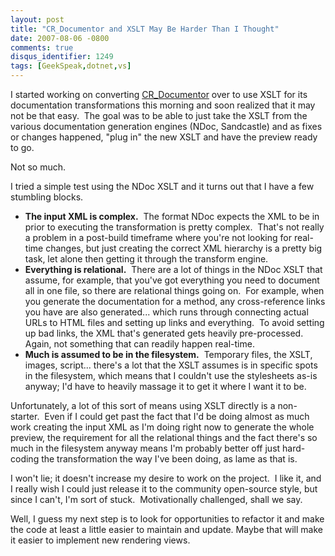 ```yaml
---
layout: post
title: "CR_Documentor and XSLT May Be Harder Than I Thought"
date: 2007-08-06 -0800
comments: true
disqus_identifier: 1249
tags: [GeekSpeak,dotnet,vs]
---
```

I started working on converting
[CR_Documentor](http://paraesthesia.com/archive/2004/11/15/cr_documentor-the-documentor-plug-in-for-dxcore.aspx)
over to use XSLT for its documentation transformations this morning and
soon realized that it may not be that easy.  The goal was to be able to
just take the XSLT from the various documentation generation engines
(NDoc, Sandcastle) and as fixes or changes happened, "plug in" the new
XSLT and have the preview ready to go.

Not so much.

I tried a simple test using the NDoc XSLT and it turns out that I have a
few stumbling blocks.

-   **The input XML is complex.**  The format NDoc expects the XML to be
    in prior to executing the transformation is pretty complex.  That's
    not really a problem in a post-build timeframe where you're not
    looking for real-time changes, but just creating the correct XML
    hierarchy is a pretty big task, let alone then getting it through
    the transform engine.
-   **Everything is relational.**  There are a lot of things in the NDoc
    XSLT that assume, for example, that you've got everything you need
    to document all in one file, so there are relational things going
    on.  For example, when you generate the documentation for a method,
    any cross-reference links you have are also generated... which runs
    through connecting actual URLs to HTML files and setting up links
    and everything.  To avoid setting up bad links, the XML that's
    generated gets heavily pre-processed.  Again, not something that can
    readily happen real-time.
-   **Much is assumed to be in the filesystem.**  Temporary files, the
    XSLT, images, script... there's a lot that the XSLT assumes is in
    specific spots in the filesystem, which means that I couldn't use
    the stylesheets as-is anyway; I'd have to heavily massage it to get
    it where I want it to be.

Unfortunately, a lot of this sort of means using XSLT directly is a
non-starter.  Even if I could get past the fact that I'd be doing almost
as much work creating the input XML as I'm doing right now to generate
the whole preview, the requirement for all the relational things and the
fact there's so much in the filesystem anyway means I'm probably better
off just hard-coding the transformation the way I've been doing, as lame
as that is.

I won't lie; it doesn't increase my desire to work on the project.  I
like it, and I really wish I could just release it to the community
open-source style, but since I can't, I'm sort of stuck.  Motivationally
challenged, shall we say.

Well, I guess my next step is to look for opportunities to refactor it
and make the code at least a little easier to maintain and update.
Maybe that will make it easier to implement new rendering views.
